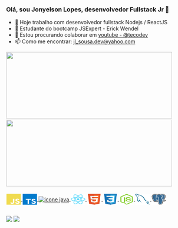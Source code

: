 ### Olá, sou Jonyelson Lopes, desenvolvedor Fullstack Jr 👋

- 🔭 Hoje trabalho com desenvolvedor fullstack Nodejs / ReactJS
- 🌱 Estudante do bootcamp JSExpert - Erick Wendel
- 👯 Estou procurando colaborar em [youtube - @tecodev](https://www.youtube.com/channel/UCVFoQbSA_ASAwqw26oL0h7w)
- 📫 Como me encontrar: jl_sousa.dev@yahoo.com



<div>
  <a href="https://github.com/JL-Sousa">
 <img height="180em" width="450em" src="https://github-readme-stats.vercel.app/api?username=JL-Sousa&&show_icons=true&title_color=FF4500&icon_color=bb2acf&text_color=daf7dc&bg_color=000000&include_all_commits=true&count_private=true">
  <img height="180em" width="450em" src="https://github-readme-stats.vercel.app/api/top-langs/?username=JL-Sousa&layout=compact&langs_count=7&theme=dracula&title_color=FF4500&icon_color=bb2acf&text_color=daf7dc&bg_color=000000"/>
</div>
  
<div style="display: inline_block"><br>
  <img align="center" alt="JLSousa-Js" height="30" width="40" src="https://raw.githubusercontent.com/devicons/devicon/master/icons/javascript/javascript-plain.svg">
  <img align="center" alt="JLSousa-Ts" height="30" width="40" src="https://raw.githubusercontent.com/devicons/devicon/master/icons/typescript/typescript-plain.svg">
  <img align="center" alt="icone java" height="30" width="40" src="https://raw.githubusercontent.com/devicons/devicon/master/icons/typescript/java-plain.svg">
  <img align="center" alt="JLSousa-React" height="30" width="40" src="https://raw.githubusercontent.com/devicons/devicon/master/icons/react/react-original.svg">
  <img align="center" alt="JLSousa-HTML" height="30" width="40" src="https://raw.githubusercontent.com/devicons/devicon/master/icons/html5/html5-original.svg">
  <img align="center" alt="JLSousa-CSS" height="30" width="40" src="https://raw.githubusercontent.com/devicons/devicon/master/icons/css3/css3-original.svg">
  <img align="center" alt="JLSousa-CSS" height="30" width="40" src="https://raw.githubusercontent.com/devicons/devicon/master/icons/nodejs/nodejs-original.svg">
  <img align="center" alt="JLSousa-CSS" height="30" width="40" src="https://raw.githubusercontent.com/devicons/devicon/master/icons/mysql/mysql-original.svg">
  <img align="center" alt="JLSousa-CSS" height="30" width="40" src="https://raw.githubusercontent.com/devicons/devicon/master/icons/postgresql/postgresql-original.svg">
</div>
  
  ##
  
  <div>
  <a href = "mailto:jonyelson20@gmail.com"><img src="https://img.shields.io/badge/-Gmail-%23333?style=for-the-badge&logo=gmail&logoColor=white" target="_blank"></a>
  <a href="https://www.linkedin.com/in/jonyelson-ls-dev/" target="_blank"><img src="https://img.shields.io/badge/-LinkedIn-%230077B5?style=for-the-badge&logo=linkedin&logoColor=white" target="_blank"></a> 
  <div/>

